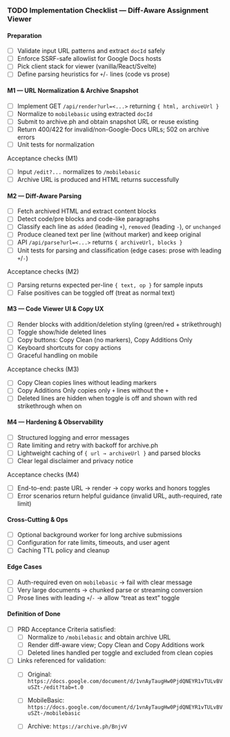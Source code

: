 ### TODO Implementation Checklist — Diff‑Aware Assignment Viewer

#### Preparation
- [ ] Validate input URL patterns and extract `docId` safely
- [ ] Enforce SSRF-safe allowlist for Google Docs hosts
- [ ] Pick client stack for viewer (vanilla/React/Svelte)
- [ ] Define parsing heuristics for `+`/`-` lines (code vs prose)

#### M1 — URL Normalization & Archive Snapshot
- [ ] Implement GET `/api/render?url=<...>` returning `{ html, archiveUrl }`
- [ ] Normalize to `mobilebasic` using extracted `docId`
- [ ] Submit to archive.ph and obtain snapshot URL or reuse existing
- [ ] Return 400/422 for invalid/non-Google-Docs URLs; 502 on archive errors
- [ ] Unit tests for normalization

Acceptance checks (M1)
- [ ] Input `/edit?...` normalizes to `/mobilebasic`
- [ ] Archive URL is produced and HTML returns successfully

#### M2 — Diff‑Aware Parsing
- [ ] Fetch archived HTML and extract content blocks
- [ ] Detect code/pre blocks and code-like paragraphs
- [ ] Classify each line as `added` (leading `+`), `removed` (leading `-`), or `unchanged`
- [ ] Produce cleaned text per line (without marker) and keep original
- [ ] API `/api/parse?url=<...>` returns `{ archiveUrl, blocks }`
- [ ] Unit tests for parsing and classification (edge cases: prose with leading `+`/`-`)

Acceptance checks (M2)
- [ ] Parsing returns expected per-line `{ text, op }` for sample inputs
- [ ] False positives can be toggled off (treat as normal text)

#### M3 — Code Viewer UI & Copy UX
- [ ] Render blocks with addition/deletion styling (green/red + strikethrough)
- [ ] Toggle show/hide deleted lines
- [ ] Copy buttons: Copy Clean (no markers), Copy Additions Only
- [ ] Keyboard shortcuts for copy actions
- [ ] Graceful handling on mobile

Acceptance checks (M3)
- [ ] Copy Clean copies lines without leading markers
- [ ] Copy Additions Only copies only `+` lines without the `+`
- [ ] Deleted lines are hidden when toggle is off and shown with red strikethrough when on

#### M4 — Hardening & Observability
- [ ] Structured logging and error messages
- [ ] Rate limiting and retry with backoff for archive.ph
- [ ] Lightweight caching of `{ url → archiveUrl }` and parsed blocks
- [ ] Clear legal disclaimer and privacy notice

Acceptance checks (M4)
- [ ] End-to-end: paste URL → render → copy works and honors toggles
- [ ] Error scenarios return helpful guidance (invalid URL, auth-required, rate limit)

#### Cross-Cutting & Ops
- [ ] Optional background worker for long archive submissions
- [ ] Configuration for rate limits, timeouts, and user agent
- [ ] Caching TTL policy and cleanup

#### Edge Cases
- [ ] Auth-required even on `mobilebasic` → fail with clear message
- [ ] Very large documents → chunked parse or streaming conversion
- [ ] Prose lines with leading `+`/`-` → allow “treat as text” toggle

#### Definition of Done
- [ ] PRD Acceptance Criteria satisfied:
  - [ ] Normalize to `/mobilebasic` and obtain archive URL
  - [ ] Render diff-aware view; Copy Clean and Copy Additions work
  - [ ] Deleted lines handled per toggle and excluded from clean copies
- [ ] Links referenced for validation:
  - [ ] Original: `https://docs.google.com/document/d/1vnAyTaugHw0PjdQNEYR1vTULvBVuSZt-/edit?tab=t.0`
  - [ ] MobileBasic: `https://docs.google.com/document/d/1vnAyTaugHw0PjdQNEYR1vTULvBVuSZt-/mobilebasic`
  - [ ] Archive: `https://archive.ph/BnjvV`


